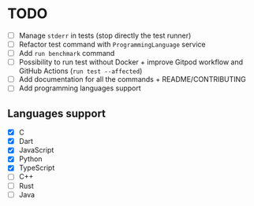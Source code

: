 # TODO

- [ ] Manage `stderr` in tests (stop directly the test runner)
- [ ] Refactor test command with `ProgrammingLanguage` service
- [ ] Add `run benchmark` command
- [ ] Possibility to run test without Docker + improve Gitpod workflow and GitHub Actions (`run test --affected`)
- [ ] Add documentation for all the commands + README/CONTRIBUTING
- [ ] Add programming languages support

## Languages support

- [x] C
- [x] Dart
- [x] JavaScript
- [x] Python
- [x] TypeScript
- [ ] C++
- [ ] Rust
- [ ] Java
